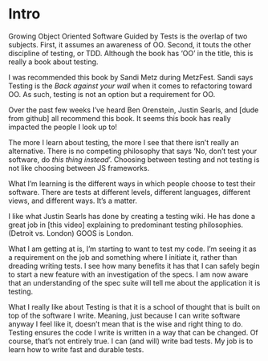 # Intro

Growing Object Oriented Software Guided by Tests is the overlap of two subjects. First, it assumes an awareness of OO. Second, it touts the other discipline of testing, or TDD. Although the book has ‘OO’ in the title, this is really a book about testing.

I was recommended this book by Sandi Metz during MetzFest. Sandi says Testing is the _Back against your wall_ when it comes to refactoring toward OO. As such, testing is not an option but a requirement for OO.

Over the past few weeks I’ve heard Ben Orenstein, Justin Searls, and [dude from github] all recommend this book. It seems this book has really impacted the people I look up to!

The more I learn about testing, the more I see that there isn’t really an alternative. There is no competing philosophy that says ‘No, don’t test your software, do _this thing instead_’. Choosing between testing and not testing is not like choosing between JS frameworks.  

What I’m learning is the different ways in which people choose to test their software. There are tests at different levels, different languages, different views, and different ways. It’s a matter. 

I like what Justin Searls has done by creating a testing wiki. He has done a great job in [this video] explaining to predominant testing philosophies. (Detroit vs. London) GOOS is London.

What I am getting at is, I’m starting to want to test my code. I’m seeing it as a requirement on the job and something where I initiate it, rather than dreading writing tests. I see how many benefits it has that I can safely begin to start a new feature with an investigation of the specs. I am now aware that an understanding of the spec suite will tell me about the application it is testing. 

What I really like about Testing is that it is a school of thought that is built on top of the software I write. Meaning, just because I can write software anyway I feel like it, doesn’t mean that is the wise and right thing to do. Testing ensures the code I write is written in a way that can be changed. Of course, that’s not entirely true. I can (and will) write bad tests. My job is to learn how to write fast and durable tests. 



